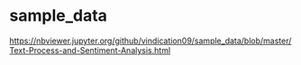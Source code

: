 # sample_data

https://nbviewer.jupyter.org/github/vindication09/sample_data/blob/master/Text-Process-and-Sentiment-Analysis.html
